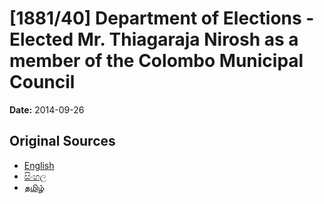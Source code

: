 # [1881/40] Department of Elections - Elected Mr. Thiagaraja Nirosh as a member of the Colombo Municipal Council

**Date:** 2014-09-26

## Original Sources

- [English](https://documents.gov.lk/view/extra-gazettes/2014/9/1881-40_E.pdf)
- [සිංහල](https://documents.gov.lk/view/extra-gazettes/2014/9/1881-40_S.pdf)
- [தமிழ்](https://documents.gov.lk/view/extra-gazettes/2014/9/1881-40_T.pdf)

